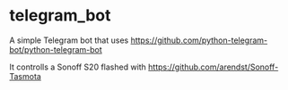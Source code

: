# telegram_bot
A simple Telegram bot that uses https://github.com/python-telegram-bot/python-telegram-bot

It controlls a Sonoff S20 flashed with https://github.com/arendst/Sonoff-Tasmota
